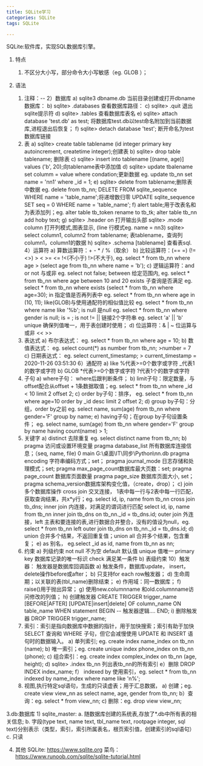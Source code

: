 ```yaml
---
title: SQLite学习
categories: SQLite  
tags: SQLite  

---
```


SQLite:软件库，实现SQL数据库引擎。

1. 特点
    1) 不区分大小写，部分命令大小写敏感（eg. GLOB ）；

2. 语法
    1) 注释：--
    2）数据库
        a) sqlite3 dbname.db 当前目录创建或打开dbname数据库：
        b) sqlite> .databases 查看数据库路径：
        c) sqlite> .quit 退出sqlite提示符
        d) sqlite> .tables 查看数据库表名
        e) sqlite> attach database 'test.db' as test; 将数据库test.db以test命名附加到当前数据库,进程退出后恢复；
        f) sqlite> detach database 'test'; 断开命名为test数据库链接
    3) 表
        a) sqlite> create table tablename (id integer primary key autoincrement, createtime integer);创建表
        b) sqlite> drop table tablename; 删除表
        c) sqlite> insert into tablename [(name, age)] values ('b', 20);向tablename表中添加值
        d) sqlite> update tbalename set columm = value where condation;更新数据 eg. update tb_nn set name = 'nn1' where _id = 1; 
        e) sqlite> delete from tablename;删除表中数据 eg. delete from tb_nn;
            DELETE FROM sqlite_sequence WHERE name = 'table_name';将递增数归零
            UPDATE sqlite_sequence SET seq = 0 WHERE name = 'table_name';
        f) alert table;用于改表名和为表添加列；eg. alter table tb_token rename to tb_tk;  alter table tb_nn add hoby text;
        g) sqlite> .header on 打开输出头部
           sqlite> .mode column  打开列模式,图表显示, (line 行模式eg. name = nn3)
           sqlite> select column1, column2 from tablename; 表tablename，查询列column1，column1的数据
        h) sqlite> .schema [tablename] 查看表sql.
    4）运算符
        a) 算数运算符：+ - * / %（取余）
        b) 比较运算符：(== =) (!= <>) > < >= <= !<(不小于) !>(不大于), eg. select * from tb_nn where age > (select age from tb_nn where name = 'b'); 
        c) 逻辑运算符：and or not 与或非        eg. select not false;
                      between 给定范围内,       eg. select * from tb_nn where age between 10 and 20
                      exists 子查询是否满足     eg. select * from tb_nn where exists (select * from tb_nn where age=30); 
                      in 指定值是否再列表中     eg. select * from tb_nn where age in (10, 11);
                      like(GLOB)与使用通配符的相似值比较 eg. select * from tb_nn where name like '%b';
                      is null 是null           eg. select * from tb_nn where gender is null;
                      is = ; is not !=
                      || 链接2个字符串          eg. select 'a' || 'b'
                      unique 确保列值唯一，用于表创建时使用；
        d) 位运算符：& | ~ 位运算与或非 <<  >>
    5) 表达式
        a) 布尔表达式： eg. select * from tb_nn where age = 10;
        b) 数值表达式： eg. select count(*) as number  from tb_nn;     >number = 7
        c) 日期表达式： eg. select current_timestamp;    > current_timestamp = 2020-11-26 03:51:30
    6）通配符
        a) like
            %代表>=0个数字或字符
            _代表1的数字或字符
        b) GLOB
            *代表>=0个数字或字符
            ?代表1个的数字或字符
    7) 子句
        a) where子句： where后跟判断条件；
        b) limit子句：限定数量，与offset配合从offset + 1条数据取值；eg. select * from tb_nn where _id < 10 limit 2 offset 2; 
        c) order by子句：排序， eg. select * from tb_nn where age=10 order by _id desc limit 2 offset 2; 
        d) group by子句：分组，order by之前 eg. select name, sum(age) from tb_nn where gender='F' group by name;
        e) having子句；在group by子句设置条件； eg. select name, sum(age) from tb_nn where gender='F' group by name having count(name) > 1; 
    8) 关键字
        a) distinct 去除重复 eg. select distinct name from tb_nn; 
        b) pragma 访问或设置环境变量 
            pragma database_list 所有数据库连接信息；（seq, name, file)      0  main  G:\桌面\IT\同步\Python\nn.db 
            pragma encoding      字符串编码方式；set；
            pragma journal_mode  日志存储和处理模式；set;
            pragma max_page_count数据库最大页数：set;
            pragma page_count    数据库页面数量
            pragma page_size     数据库页面大小, set；
            pragma schema_version数据库架构变化值，（create，drop）；
        c) join 多个数据库操作
            cross join 交叉连接， 1表中每一行与2表中每一行匹配，获取查询结果，共x*y行；eg. select id, ip, name from tb_nn cross join tb_dns;
            inner join 内连接，对满足的谓词进行匹配 select id, ip, name from tb_nn inner join tb_dns on tb_nn._id = tb_dns.id;
            outer join 外连接，left 主表和要连接的表,进行数据合并整合，没有的值设为null，eg. select * from tb_nn left outer join tb_dns on tb_nn._id = tb_dns.id;
        d) union  合并多个结果，不返回重复值；union all 合并多个结果，包含重复；
        e) as 别名， eg.select _id as id, name from tb_nn as nn;
    9) 约束
        a) 列级约束
            not null 不为空
            default 默认值
            unique 值唯一
            primary key 数据库记录的唯一标识
            check 满足某一条件
        b) 表级约束
    10）触发器： 触发器是数据库回调函数
        a) 触发条件，数据库update， insert，delete操作before或after；
        b) 只支持for each row触发器；
        d) 生命周期；以关联的表(tbl_name)删除结束；
        e) 作用域：同一数据库；
        f) raise()用于抛出异常；
        g) 使用new.columnname 和old.columnname访问修改的列值；
        h) 创建触发器
            CREATE  TRIGGER trigger_name [BEFORE|AFTER] [UPDATE|insert|delete] OF column_name 
            ON table_name
            WHEN statement
            BEGIN
            -- 触发器逻辑....
            END;
        i) 删除触发器
            DROP TRIGGER trigger_name;
    11) 索引：索引是指向数据库中数据的指针，用于加快搜索；索引有助于加快 SELECT 查询和 WHERE 子句，但它会减慢使用 UPDATE 和 INSERT 语句时的数据输入。
        a) 单列索引; eg. create index name_index on tb_nn (name);
        b) 唯一索引；eg. create unique index phone_index on tb_nn (phone);
        c) 组合索引：eg. create index complex_index on tb_nn (age, height);
        d) sqlite> .index tb_nn 列出表tb_nn的所有索引
        e）删除 DROP INDEX index_name;
        f） indexed by 使用索引，eg. select * from tb_nn indexed by name_index where name like 'n%'; 
    12) 视图,执行特定sql语句，生成的只读虚表；用于汇总数据，
        a) 创建；eg. create view view_nn as select name, age, gender from tb_nn;
        b）查询：eg. select * from view_nn;
        c) 删除：eg. drop view view_nn;
                    
3.db:数据库
    1) sqlite_master:
        a. 随数据库创建的系统表,存放了*.db中所有表的相关信息;
        b. 字段(type text, name text, tbl_name text, rootpage integer, sql text)分别表示（类型，索引，索引所属表名，根页索引值，创建索引的sql语句）
        c. 只读

4. 其他
    SQLite: https://www.sqlite.org
    菜鸟：https://www.runoob.com/sqlite/sqlite-tutorial.html
